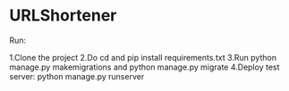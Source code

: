 # URLShortener
Run:

1.Clone the project
2.Do cd <project-folder> and pip install requirements.txt
3.Run python manage.py makemigrations and python manage.py migrate
4.Deploy test server: python manage.py runserver